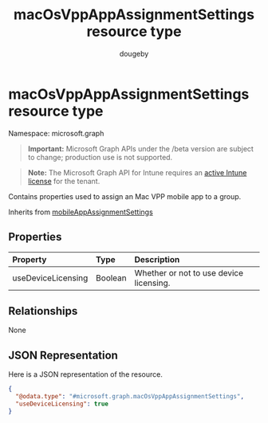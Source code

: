 ﻿---
title: "macOsVppAppAssignmentSettings resource type"
description: "Contains properties used to assign an Mac VPP mobile app to a group."
author: "dougeby"
localization_priority: Normal
ms.prod: "intune"
doc_type: resourcePageType
---

# macOsVppAppAssignmentSettings resource type

Namespace: microsoft.graph

> **Important:** Microsoft Graph APIs under the /beta version are subject to change; production use is not supported.

> **Note:** The Microsoft Graph API for Intune requires an [active Intune license](https://go.microsoft.com/fwlink/?linkid=839381) for the tenant.

Contains properties used to assign an Mac VPP mobile app to a group.

Inherits from [mobileAppAssignmentSettings](../resources/intune-shared-mobileappassignmentsettings.md)

## Properties

| Property           | Type    | Description                             |
| :----------------- | :------ | :-------------------------------------- |
| useDeviceLicensing | Boolean | Whether or not to use device licensing. |

## Relationships

None

## JSON Representation

Here is a JSON representation of the resource.

<!-- {
  "blockType": "resource",
  "@odata.type": "microsoft.graph.macOsVppAppAssignmentSettings"
}
-->

```json
{
  "@odata.type": "#microsoft.graph.macOsVppAppAssignmentSettings",
  "useDeviceLicensing": true
}
```
